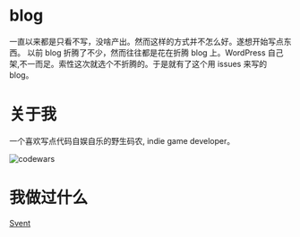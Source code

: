 # blog
一直以来都是只看不写，没啥产出。然而这样的方式并不怎么好。遂想开始写点东西。
以前 blog 折腾了不少，然而往往都是花在折腾 blog 上。WordPress 自己架,不一而足。索性这次就选个不折腾的。于是就有了这个用 issues 来写的 blog。

# 关于我
一个喜欢写点代码自娱自乐的野生码农, indie game developer。

![codewars](https://www.codewars.com/users/shitake/badges/large)

# 我做过什么
[Svent](http://github.com/molingyu/sventjs)
